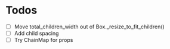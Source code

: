 # Todos

- [ ] Move total_children_width out of Box.\_resize_to_fit_children()
- [ ] Add child spacing
- [ ] Try ChainMap for props
